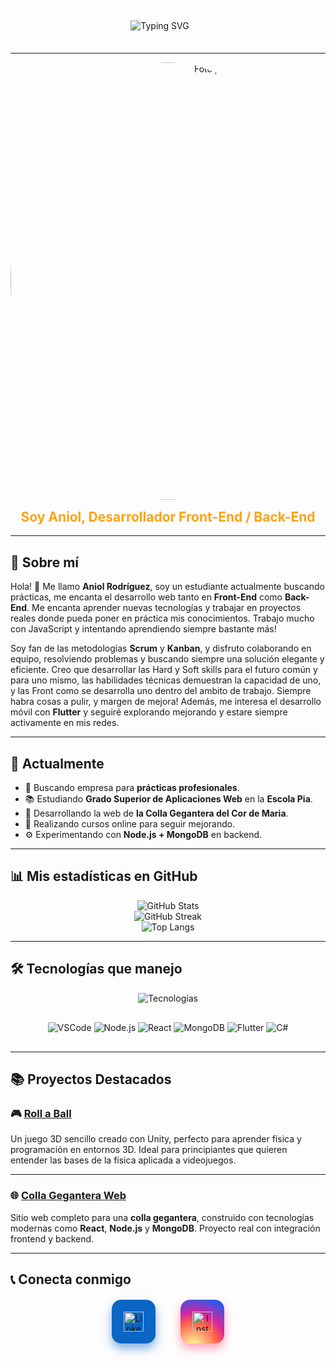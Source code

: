 <div align="center" style="display: flex; align-items: center; justify-content: center; gap: 10px;">
  <img src="https://readme-typing-svg.herokuapp.com?font=Fira+Code&size=28&pause=1000&color=FFFFFF&center=true&vCenter=true&width=450&lines=Hola+soy+Aniol!;Desarrollador+Front-End+,+Desarrollador+Back-End;Front+for+All,+Back+for+one" alt="Typing SVG" />
  <span style="color: #FFFFFF; font-size: 48px;">|</span>
</div>

---

<div align="center">
<img src="https://github.com/user-attachments/assets/4077611b-ae76-4680-baea-382f0e2bd1e2" alt="Foto perfil elegante" width="700px" style="border-radius: 50%; display: block; margin: 0 auto;" />
  <h2 style="color: #FCA311; margin-top: 15px;">Soy Aniol, Desarrollador Front-End / Back-End</h2>
</div>

---

## 📖 Sobre mí

Hola! 👋 Me llamo **Aniol Rodríguez**, soy un estudiante actualmente buscando prácticas, me encanta el desarrollo web tanto en **Front-End** como **Back-End**. Me encanta aprender nuevas tecnologías y trabajar en proyectos reales donde pueda poner en práctica mis conocimientos. Trabajo mucho con JavaScript y intentando aprendiendo siempre bastante más!

Soy fan de las metodologías **Scrum** y **Kanban**, y disfruto colaborando en equipo, resolviendo problemas y buscando siempre una solución elegante y eficiente. Creo que desarrollar las Hard y Soft skills para el futuro común y para uno mismo, las habilidades técnicas demuestran la capacidad de uno, y las Front como se desarrolla uno dentro del ambito de trabajo. Siempre habra cosas a pulir, y margen de mejora! Además, me interesa el desarrollo móvil con **Flutter** y seguiré explorando mejorando y estare siempre activamente en mis redes.

---

## 🚀 Actualmente

- 🎯 Buscando empresa para **prácticas profesionales**.
- 📚 Estudiando **Grado Superior de Aplicaciones Web** en la **Escola Pia**.
- 🔧 Desarrollando la web de **la Colla Gegantera del Cor de Maria**.
- 🌱 Realizando cursos online para seguir mejorando.
- ⚙️ Experimentando con **Node.js + MongoDB** en backend.

---

## 📊 Mis estadísticas en GitHub

<div align="center">
  <img src="https://github-readme-stats.vercel.app/api?username=DRAKEFISTFIRE&show_icons=true&theme=radical" alt="GitHub Stats" />
  <br/>
  <img src="https://github-readme-streak-stats.herokuapp.com/?user=DRAKEFISTFIRE&theme=radical" alt="GitHub Streak" />
  <br/>
  <img src="https://github-readme-stats.vercel.app/api/top-langs/?username=DRAKEFISTFIRE&layout=compact&theme=radical" alt="Top Langs" />
</div>

---

## 🛠️ Tecnologías que manejo

<p align="center" style="margin-bottom: 30px;">
  <img src="https://skillicons.dev/icons?i=html,css,js,ts,php,react,nodejs,mongodb,flutter,mysql,csharp,git,github,vscode,linux,windows&perline=9" alt="Tecnologías" />
</p>

<p align="center" style="margin-bottom: 30px;">
  <img src="https://img.shields.io/badge/VSCode-007ACC?style=for-the-badge&logo=visual-studio-code&logoColor=white" alt="VSCode" />
  <img src="https://img.shields.io/badge/Node.js-339933?style=for-the-badge&logo=node.js&logoColor=white" alt="Node.js" />
  <img src="https://img.shields.io/badge/React-61DAFB?style=for-the-badge&logo=react&logoColor=black" alt="React" />
  <img src="https://img.shields.io/badge/MongoDB-47A248?style=for-the-badge&logo=mongodb&logoColor=white" alt="MongoDB" />
  <img src="https://img.shields.io/badge/Flutter-02569B?style=for-the-badge&logo=flutter&logoColor=white" alt="Flutter" />
  <img src="https://img.shields.io/badge/C%23-239120?style=for-the-badge&logo=c-sharp&logoColor=white" alt="C#" />
</p>

---

## 📚 Proyectos Destacados

### 🎮 [Roll a Ball](https://github.com/DRAKEFISTFIRE/Roll-a-Ball)

Un juego 3D sencillo creado con Unity, perfecto para aprender física y programación en entornos 3D. Ideal para principiantes que quieren entender las bases de la física aplicada a videojuegos.

---

### 🌐 [Colla Gegantera Web](https://github.com/DRAKEFISTFIRE/Colla-gegantera-web-project)

Sitio web completo para una **colla gegantera**, construido con tecnologías modernas como **React**, **Node.js** y **MongoDB**. Proyecto real con integración frontend y backend.

---

## 📞 Conecta conmigo

<div align="center" style="display: flex; justify-content: center; gap: 40px; margin-top: 20px;">

  <a href="https://www.linkedin.com/in/aniol-rodriguez-530514295/" target="_blank" rel="noopener noreferrer" style="text-decoration: none;">
    <div style="
      width: 70px; 
      height: 70px; 
      background-color: #0A66C2; 
      border-radius: 15px; 
      display: flex; 
      align-items: center; 
      justify-content: center; 
      box-shadow: 0 8px 15px rgba(10, 102, 194, 0.5);
      transition: transform 0.3s ease;
      cursor: pointer;
      position: relative;
    " 
    onmouseover="this.style.transform='scale(1.1)'" 
    onmouseout="this.style.transform='scale(1)'"
    >
      <img src="https://raw.githubusercontent.com/rahulbanerjee26/githubAboutMeGenerator/main/icons/linked-in-alt.svg" width="32" alt="LinkedIn" />
      <span style="
        position: absolute; 
        bottom: -28px; 
        background: #0A66C2; 
        color: white; 
        font-size: 12px; 
        padding: 2px 8px; 
        border-radius: 6px; 
        opacity: 0; 
        pointer-events: none; 
        transition: opacity 0.3s ease;
        white-space: nowrap;
        left: 50%;
        transform: translateX(-50%);
      ">
        LinkedIn
      </span>
    </div>
  </a>

  <a href="https://www.instagram.com/aniolrodriguez_2005/" target="_blank" rel="noopener noreferrer" style="text-decoration: none;">
    <div style="
      width: 70px; 
      height: 70px; 
      background: radial-gradient(circle at 30% 107%, #fdf497 0%, #fdf497 5%, #fd5949 45%, #d6249f 60%, #285AEB 90%);
      border-radius: 15px; 
      display: flex; 
      align-items: center; 
      justify-content: center; 
      box-shadow: 0 8px 15px rgba(255, 105, 135, 0.6);
      transition: transform 0.3s ease;
      cursor: pointer;
      position: relative;
    "
    onmouseover="this.style.transform='scale(1.1)'" 
    onmouseout="this.style.transform='scale(1)'"
    >
      <img src="https://raw.githubusercontent.com/rahulbanerjee26/githubAboutMeGenerator/main/icons/instagram.svg" width="32" alt="Instagram" />
      <span style="
        position: absolute; 
        bottom: -28px; 
        background: #E1306C; 
        color: white; 
        font-size: 12px; 
        padding: 2px 8px; 
        border-radius: 6px; 
        opacity: 0; 
        pointer-events: none; 
        transition: opacity 0.3s ease;
        white-space: nowrap;
        left: 50%;
        transform: translateX(-50%);
      ">
        Instagram
      </span>
    </div>
  </a>

</div>

<script>
  // JavaScript para mostrar tooltip al pasar el ratón (GitHub no ejecuta JS en README, esto es para idea)
  // En GitHub solo se verá la animació transform pero no tooltip
</script>


